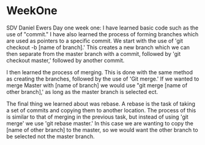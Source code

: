 # WeekOne
SDV
Daniel Ewers
Day one week one:
I have learned basic code such as the use of "commit." I have also learned the process of forming branches which are used as pointers to a specific commit. We start with the use of 'git checkout -b [name of branch].' This creates a new branch which we can then separate from the master branch with a commit, followed by 'git checkout master,' followed by another commit.

 I then learned the process of merging. This is done with the same method as creating the branches, followed by the use of 'Git merge.' If we wanted to merge Master with [name of branch] we would use "git merge [name of other branch],' as long as the master branch is selected ect.

The final thing we learned about was rebase. A rebase is the task of taking a set of commits and copying them to another location. The process of this is similar to that of merging in the previous task, but instead of using 'git merge' we use 'git rebase master.' In this case  we are wanting to copy the [name of other branch] to the master, so we would want the other branch to be selected not the master branch.

